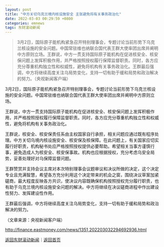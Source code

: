 ```yaml
---
layout: post
title: "中方关切乌克兰境内核设施安全 主张避免将有关事务政治化"
date: 2022-03-03 00:29:59 +0800
categories: emnews
tags: 东财滚动新闻
---
```

> 3月2日，国际原子能机构紧急召开特别理事会，专题讨论当前形势下乌克兰核设施的安全问题。中国常驻维也纳联合国代表王群大使率团出席并阐明中方原则立场。王群说，中方一贯支持国际原子能机构在促进核安全、核安保问题上发挥积极作用，并严格按照授权履行保障监督职责。同时，各方应充分尊重机构独立性和权威性，避免将机构有关事务政治化。王群最后强调，中方将继续高度关注乌局势变化，支持一切有助于缓和局势和政治解决的努力。（央视新闻客户端）

<p>3月2日，国际原子能机构紧急召开特别理事会，专题讨论当前形势下乌克兰核设施的安全问题。中国常驻维也纳联合国代表王群大使率团出席并阐明中方原则立场。</p><p>王群说，中方一贯支持国际原子能机构在促进核安全、核安保问题上发挥积极作用，并严格按照授权履行保障监督职责。同时，各方应充分尊重机构独立性和权威性，避免将机构有关事务政治化。</p><p>王群说，核安全、核安保责任系由主权国家自行承担，相关问题应通过既有程序处理。中方关切乌境内核设施安全、核安保及核保障。在此问题上，有关国家应切实履行好职责，机构秘书处应严格按照授权提供必要帮助。希望相关当事方谨慎行事，避免造成人为核安全、核安保事故。机构也应根据授权，充分考虑乌安全局势，妥善处理好对乌保障监督问题。</p><p>王群赞赏并支持会议主席对本次特别理事会议题审议和决议所做的决定，这个决定专业且充满智慧，希望各方充分利用这个决定带来的机会之窗，围绕决议草案加紧磋商，最大程度反映各方共识，使决议内容既确保机构按照授权充分履行职责，也有助于乌克兰境内核设施安全问题的解决。中方将继续在决议磋商进程中作出建设性努力、发挥建设性作用。</p><p>王群最后强调，中方将继续高度关注乌局势变化，支持一切有助于缓和局势和政治解决的努力。</p><p class="em_media">（文章来源：央视新闻客户端）</p>

<http://finance.eastmoney.com/news/1351,202203032294692936.html>

[返回东财滚动新闻](//finews.withounder.com/emnews/)｜[返回首页](//finews.withounder.com/)